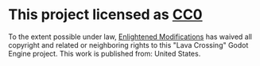 # This project licensed as [CC0](https://creativecommons.org/publicdomain/zero/1.0/)

To the extent possible under law, [Enlightened Modifications](https://enmod.itch.io/) has waived all copyright and related or neighboring rights to this "Lava Crossing" Godot Engine project. This work is published from: United States. 